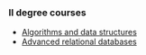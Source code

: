 ### II degree courses

  *  [Algorithms and data structures](https://github.com/SzymonKwiecinski/SzymonKwiecinski/blob/main/resources/sylabus__pw_2022_algorithms.pdf)
  *  [Advanced relational databases](https://github.com/SzymonKwiecinski/SzymonKwiecinski/blob/main/resources/sylabus_pw_2022_data_basese.pdf)
